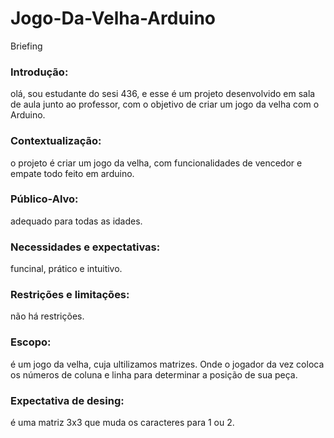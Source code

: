 # Jogo-Da-Velha-Arduino

Briefing

### Introdução:
olá, sou estudante do sesi 436, e esse é um projeto desenvolvido em sala de aula junto ao professor, 
com o objetivo de criar um jogo da velha com o Arduino.

### Contextualização:
o projeto é criar um jogo da velha, com funcionalidades de vencedor e empate todo feito em arduino.

### Público-Alvo: 
adequado para todas as idades.

### Necessidades e expectativas: 
funcinal, prático e intuitivo.

### Restrições e limitações:
não há restrições.

### Escopo:
é um jogo da velha, cuja ultilizamos matrizes. Onde o jogador da vez coloca os números de coluna e linha para determinar a 
posição de sua peça.

### Expectativa de desing: 
é uma matriz 3x3 que muda os caracteres para 1 ou 2.
